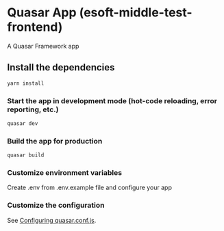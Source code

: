 # Quasar App (esoft-middle-test-frontend)

A Quasar Framework app

## Install the dependencies
```bash
yarn install
```

### Start the app in development mode (hot-code reloading, error reporting, etc.)
```bash
quasar dev
```

### Build the app for production
```bash
quasar build
```

### Customize environment variables
Create .env from .env.example file and configure your app

### Customize the configuration
See [Configuring quasar.conf.js](https://quasar.dev/quasar-cli/quasar-conf-js).
